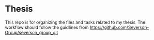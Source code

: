 # Thesis
This repo is for organizing the files and tasks related to my thesis. The workflow should follow the guidlines from https://github.com/Severson-Group/severson_group_git

